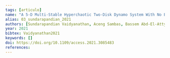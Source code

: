 ```yaml
---
tags: [articulo]
name: "A 5-D Multi-Stable Hyperchaotic Two-Disk Dynamo System With No Equilibrium Point: Circuit Design, FPGA Realization and Applications to TRNGs and Image Encryption"
alias: 03_sundarapandian_2021
authors: [Sundarapandian Vaidyanathan, Aceng Sambas, Bassem Abd-El-Atty, Ahmed A. Abd El-Latif, Esteban Tlelo-Cuautle, Omar Guillen-Fernandez, Mustafa Mamat, Mohamad Afendee Mohamed, Murat Alçin, Murat Tuna, İhsan Pehlivan, İsmail Koyuncu, Mohd Asrul Hery Ibrahim]
year: 2021
bibtex: Vaidyanathan2021
keywords: []
doi: https://doi.org/10.1109/access.2021.3085483
references: 
---
```

